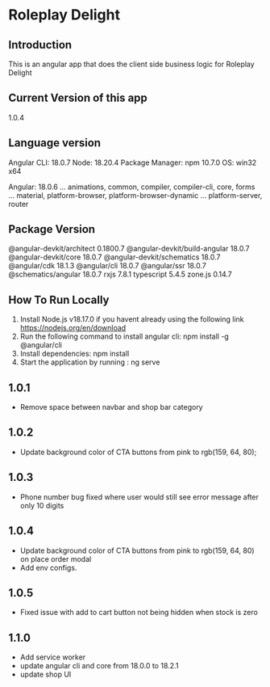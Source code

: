 # Roleplay Delight

## Introduction

This is an angular app that does the client side business logic for Roleplay Delight

## Current Version of this app
1.0.4

## Language version

Angular CLI: 18.0.7
Node: 18.20.4
Package Manager: npm 10.7.0
OS: win32 x64

Angular: 18.0.6
... animations, common, compiler, compiler-cli, core, forms
... material, platform-browser, platform-browser-dynamic
... platform-server, router

Package                         Version
---------------------------------------------------------
@angular-devkit/architect       0.1800.7
@angular-devkit/build-angular   18.0.7
@angular-devkit/core            18.0.7
@angular-devkit/schematics      18.0.7
@angular/cdk                    18.1.3
@angular/cli                    18.0.7
@angular/ssr                    18.0.7
@schematics/angular             18.0.7
rxjs                            7.8.1
typescript                      5.4.5
zone.js                         0.14.7


## How To Run Locally
1. Install Node.js v18.17.0 if you havent already using the following link https://nodejs.org/en/download
2. Run the following command to install angular cli: npm install -g @angular/cli
3. Install dependencies: npm install
4. Start the application by running : ng serve


## 1.0.1
- Remove space between navbar and shop bar category

## 1.0.2
- Update background color of CTA buttons from pink to rgb(159, 64, 80);

## 1.0.3
- Phone number bug fixed where user would still see error message after only 10 digits

## 1.0.4
- Update background color of CTA buttons from pink to rgb(159, 64, 80) on place order modal
- Add env configs.

## 1.0.5
- Fixed issue with add to cart button not being hidden when stock is zero

## 1.1.0
- Add service worker
- update angular cli and core from 18.0.0 to 18.2.1
- update shop UI